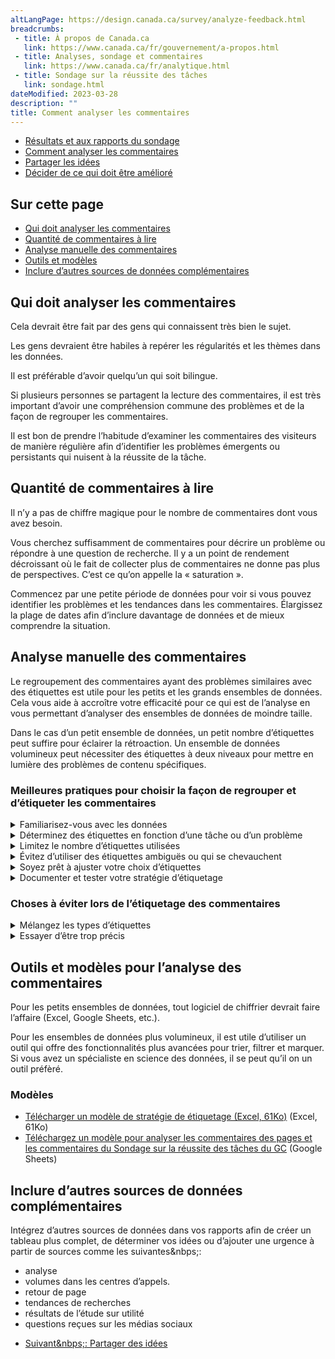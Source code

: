 ```yaml
---
altLangPage: https://design.canada.ca/survey/analyze-feedback.html
breadcrumbs:
 - title: À propos de Canada.ca
   link: https://www.canada.ca/fr/gouvernement/a-propos.html
 - title: Analyses, sondage et commentaires
   link: https://www.canada.ca/fr/analytique.html
 - title: Sondage sur la réussite des tâches
   link: sondage.html
dateModified: 2023-03-28
description: ""
title: Comment analyser les commentaires
---
```


<div class="gc-stp-stp">
    <div class="row">
        <ul class="toc lst-spcd col-md-12">
            <li class="col-md-4 col-sm-6"><a class="list-group-item" href="acceder-resultats.html">Résultats et aux rapports du sondage</a></li>
            <li class="col-md-4 col-sm-6"><a class="list-group-item active" href="commentaires.html">Comment analyser les commentaires</a></li>
            <li class="col-md-4 col-sm-6"><a class="list-group-item" href="partager.html">Partager les idées</a></li>
            <li class="col-md-4 col-sm-6"><a class="list-group-item" href="decider.html">Décider de ce qui doit être amélioré</a></li>
        </ul>
    </div>
</div>

## Sur cette page

* [Qui doit analyser les commentaires](#qui-doit-analyser-les-commentaires)
* [Quantité de commentaires à lire](#quantité-de-commentaires-à-lire)
* [Analyse manuelle des commentaires](#analyse-manuelle-des-commentaires)
* [Outils et modèles](#outils-et-modèles-pour-lanalyse-des-commentaires)
* [Inclure d’autres sources de données complémentaires](#inclure-dautres-sources-de-données-complémentaires)

## Qui doit analyser les commentaires

Cela devrait être fait par des gens qui connaissent très bien le sujet.

Les gens devraient être habiles à repérer les régularités et les thèmes dans les données.

Il est préférable d’avoir quelqu’un qui soit bilingue.

Si plusieurs personnes se partagent la lecture des commentaires, il est très important d’avoir une compréhension commune des problèmes et de la façon de regrouper les commentaires.

Il est bon de prendre l’habitude d’examiner les commentaires des visiteurs de manière régulière afin d’identifier les problèmes émergents ou persistants qui nuisent à la réussite de la tâche.

## Quantité de commentaires à lire

Il n’y a pas de chiffre magique pour le nombre de commentaires dont vous avez besoin.

Vous cherchez suffisamment de commentaires pour décrire un problème ou répondre à une question de recherche. Il y a un point de rendement décroissant où le fait de collecter plus de commentaires ne donne pas plus de perspectives. C’est ce qu’on appelle la «&nbsp;saturation&nbsp;».

Commencez par une petite période de données pour voir si vous pouvez identifier les problèmes et les tendances dans les commentaires. Élargissez la plage de dates afin d’inclure davantage de données et de mieux comprendre la situation.

## Analyse manuelle des commentaires

Le regroupement des commentaires ayant des problèmes similaires avec des étiquettes est utile pour les petits et les grands ensembles de données. Cela vous aide à accroître votre efficacité pour ce qui est de l’analyse en vous permettant d’analyser des ensembles de données de moindre taille.

Dans le cas d’un petit ensemble de données, un petit nombre d’étiquettes peut suffire pour éclairer la rétroaction. Un ensemble de données volumineux peut nécessiter des étiquettes à deux niveaux pour mettre en lumière des problèmes de contenu spécifiques.

### Meilleures pratiques pour choisir la façon de regrouper et d’étiqueter les commentaires

<details>
    <summary>Familiarisez-vous avec les données</summary>
    <p>Lisez un échantillon de commentaires et essayez de repérer les schémas récurrents. Prenez-les en note afin d’avoir une vue d’ensemble des tâches, sujets ou questions dont les gens parlent.</p>
    <p>Tous les commentaires ne seront pas utiles – parfois, ils ne seront pas suffisamment clairs pour être utilisés ou ils porteront sur un tout autre sujet.</p>
</details>

<details>
    <summary>Déterminez des étiquettes en fonction d’une tâche ou d’un problème</summary>
    <p>Il est recommandé d’utiliser des étiquettes centrées sur les tâches lors de l’analyse de commentaires pour un groupe de pages où il y a plusieurs tâches.</p>
    <p>Pour identifier les tâches, demandez-vous la raison de la visite de l’utilisateur. Qu’essaie-t-il de faire ou à quelle question essayait-il de répondre?</p>
    <table class="provisional gc-table table table-striped" id="myTable1">
        <caption class="wb-inv">Exemple </caption>
        <thead>
            <tr>
                <th scope="col">Étiquette de la tâche</th>
                <th scope="col">Tâche ou question de l’utilisateur</th>
                <th scope="col">Sujets inclus dans cette étiquette</th>
            </tr>
        </thead>
        <tbody>
            <tr>
                <td data-label="Tag"><span class="text-left">Sécurité des vaccins</span></td>
                <td data-label="User task"><span class="text-left">Le vaccin est-il sécuritaire pour moi?</span></td>
                <td data-label="Topics included"><span class="text-left">Conditions préexistantes, ingrédients/allergies, effets secondaires</span></td>
            </tr>
            <tr>
                <td data-label="Tag"><span class="text-left">Se faire vacciner</span></td>
                <td data-label="User task"><span class="text-left">Comment puis-je me faire vacciner?</span></td>
                <td data-label="Topics included"><span class="text-left">Admissibilité, quand, où, comment s’inscrire</span></td>
            </tr>
            <tr>
                <td data-label="Tag"><span class="text-left">Preuve de vaccination</span></td>
                <td data-label="User task"><span class="text-left">Comment puis-je obtenir une copie de mon reçu ou de mon dossier de vaccination?</span></td>
                <td data-label="Topics included"><span class="text-left">Dossiers de vaccins, applications provinciales, application fédérale pour la preuve des vaccins</span></td>
            </tr>					
        </tbody>
    </table>
    <p>Les étiquettes basées sur des problèmes peuvent être une meilleure stratégie pour recueillir des commentaires sur une seule page, un seul sujet ou lorsqu’une seule tâche domine vos commentaires.</p>
    <table class="provisional gc-table table table-striped" id="myTable1">
        <caption class="wb-inv">Exemple</caption>
        <thead>
            <tr>
                <th scope="col">Étiquette du problème</th>
                <th scope="col">Problème rencontré</th>
            </tr>
        </thead>
        <tbody>
            <tr>
                <td data-label="Issue tag"><span class="text-left">Pas de rendez-vous</span></td>
                <td data-label="User issue"><span class="text-left">Pas de rendez-vous, pas de rendez-vous pendant plusieurs semaines.</span></td>
            </tr>					
        </tbody>
    </table>
    <p><strong>Pour les ensembles volumineux de données,</strong> il se peut qu’un deuxième niveau de balises soit nécessaire afin de les rendre plus précis. Vous pouvez le faire en même temps que vous étiquetez les commentaires OU lorsque vous êtes prêt à analyser un ensemble plus petit de commentaires.</p>
</details>

<details>
	<summary>Limitez le nombre d’étiquettes utilisées</summary>
	<p>Commencez par des étiquettes larges, n’incluez que celles dont vous disposez de plusieurs exemples. L’objectif de ce premier examen est de regrouper succinctement les sujets et les questions récurrentes.</p>
	<p>Essayez de maintenir l’ensemble d’étiquettes à moins de 15 pour la tâche. En limitant le nombre d’étiquettes, il sera plus facile d’identifier les problèmes qui nécessitent une assistance plus importante.</p>
	<p>La mention «&nbsp;Autre&nbsp;» constitue également une étiquette! Identifiez les commentaires ponctuels ou peu fréquents à l’aide de l’étiquette «&nbsp;Autre&nbsp;» jusqu’à ce qu’il y en ait assez pour avoir leur propre étiquette.</p>
</details>

<details>
	<summary>Évitez d’utiliser des étiquettes ambiguës ou qui se chevauchent </summary>
	<p>Assurez-vous que chaque étiquette se différencie clairement des autres. Votre objectif est de réduire les doutes au sujet de l’étiquette devant être attribuée à un commentaire.</p>
</details>

<details>
	<summary>Soyez prêt à ajuster votre choix d’étiquettes</summary>
	<p>Passez en revue vos choix initiaux. Sont-ils clairs et sans ambiguïté? Est-ce qu’une seule étiquette couvre la majorité des commentaires? Avez-vous besoin de les diviser en deux étiquettes?</p>
	<p>Il n’y a pas de stratégie universelle. À mesure que vous recueillez des commentaires ou que vous ajoutez l’outil de rétroaction à plus de pages, vous aurez besoin d’ajuster votre choix d’étiquettes.</p>
</details>

<details>
	<summary>Documenter et tester votre stratégie d’étiquetage</summary>
	<p>Documentez votre choix d’étiquettes avec des exemples. Cela est particulièrement utile si plus d’une personne partage la responsabilité d’examiner la rétroaction.</p>
	<p>Demandez à d’autres personnes de revoir vos choix d’étiquettes pour s’assurer qu’elles sont claires pour les autres personnes. Cela est particulièrement important si plus d’une personne aide à analyser la rétroaction. En convenant d’un ensemble commun d’étiquettes au début (et lors de l’ajustement des étiquettes), on évite que la rétroaction soit mal étiquetée d’une personne à une autre.</p>
    <a class="btn btn-primary" href="images/modele-etiquetage.xlsx" role="button">
        <span class="fa fa-download" aria-hidden="true"></span> Télécharger un modèle de stratégie de étiquetage (Excel, 61Ko)
    </a>
</details>

### Choses à éviter lors de l’étiquetage des commentaires

<details>
    <summary>Mélangez les types d’étiquettes</summary>
    <p>Si vous voulez ajouter d’autres façons d’analyser votre ensemble de données, il est préférable de créer de nouvelles colonnes dans votre feuille de calcul pour noter différents aspects.</p>
</details>

<details>
    <summary>Essayer d’être trop précis</summary>
    <p>Le but de l’étiquetage est de vous aider à trouver des façons d’améliorer votre contenu Web. L’étiquetage doit être suffisant à cette fin. Une approche «&nbsp;assez bonne&nbsp;» de la définition et de l’assignation des étiquettes permettra de le faire.</p>
    <p>Si vos pages recueillent plus de commentaires que vous ne pouvez examiner, classer et analyser, ajustez votre stratégie&nbps;: concentrez-vous sur une tâche, limitez le nombre de pages sur lesquelles l’outil est déployé ou limitez la période de collecte de données.</p>
</details>

## Outils et modèles pour l’analyse des commentaires

Pour les petits ensembles de données, tout logiciel de chiffrier devrait faire l’affaire (Excel, Google Sheets, etc.).

Pour les ensembles de données plus volumineux, il est utile d’utiliser un outil qui offre des fonctionnalités plus avancées pour trier, filtrer et marquer. Si vous avez un spécialiste en science des données, il se peut qu’il on un outil préfèré.

### Modèles
* [Télécharger un modèle de stratégie de étiquetage (Excel, 61Ko)](images/modele-etiquetage.xlsx) (Excel, 61Ko)
* [Téléchargez un modèle pour analyser les commentaires des pages et les commentaires du Sondage sur la réussite des tâches du GC](https://docs.google.com/spreadsheets/d/1ANmW8Nlyjff6DMHXJvFkMiBsNOfZzfibbrHuQ47uq64/edit?usp=sharing) (Google Sheets)

## Inclure d’autres sources de données complémentaires

Intégrez d’autres sources de données dans vos rapports afin de créer un tableau plus complet, de déterminer vos idées ou d’ajouter une urgence à partir de sources comme les suivantes&nbps;:

* analyse
* volumes dans les centres d’appels.
* retour de page
* tendances de recherches
* résultats de l’étude sur utilité
* questions reçues sur les médias sociaux

<nav role="navigation" class="mrgn-bttm-lg">
    <ul class="pager">
        <li class="next"><a href="partager.html" rel="next">Suivant&nbps;: Partager des idées</a></li>
    </ul>
</nav>
